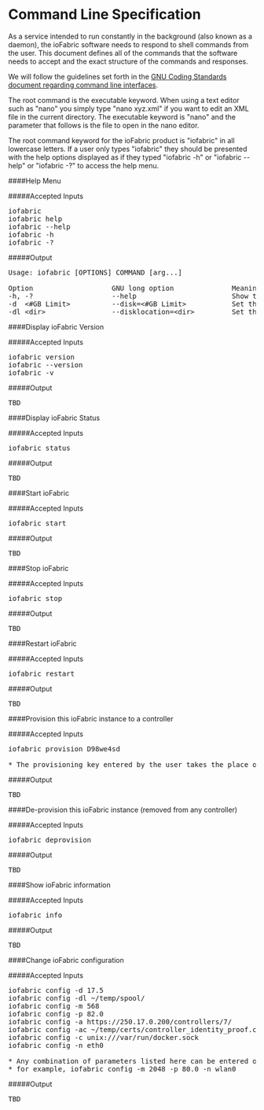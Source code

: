 # Command Line Specification

As a service intended to run constantly in the background (also known as a daemon), the ioFabric software needs to respond to shell commands from the user. This document defines all of the commands that the software needs to accept and the exact structure of the commands and responses.

We will follow the guidelines set forth in the <a href="http://www.gnu.org/prep/standards/standards.html#Command_002dLine-Interfaces">GNU Coding Standards document regarding command line interfaces</a>.

The root command is the executable keyword. When using a text editor such as "nano" you simply type "nano xyz.xml" if you want to edit an XML file in the current directory. The executable keyword is "nano" and the parameter that follows is the file to open in the nano editor.

The root command keyword for the ioFabric product is "iofabric" in all lowercase letters. If a user only types "iofabric" they should be presented with the help options displayed as if they typed "iofabric -h" or "iofabric --help" or "iofabric -?" to access the help menu.

####Help Menu

#####Accepted Inputs

<pre>
iofabric
iofabric help
iofabric --help
iofabric -h
iofabric -?
</pre>

#####Output

<pre>
Usage: iofabric [OPTIONS] COMMAND [arg...]

Option                   GNU long option              Meaning
-h, -?                   --help                       Show this message
-d	&lt;#GB Limit&gt;          --disk=&lt;#GB Limit&gt;           Set the disk consumption limit
-dl &lt;dir&gt;                --disklocation=&lt;dir&gt;         Set the directory to use for disk storage
</pre>



####Display ioFabric Version

#####Accepted Inputs

<pre>
iofabric version
iofabric --version
iofabric -v
</pre>

#####Output

<pre>
TBD
</pre>



####Display ioFabric Status

#####Accepted Inputs

<pre>
iofabric status
</pre>

#####Output

<pre>
TBD
</pre>



####Start ioFabric

#####Accepted Inputs

<pre>
iofabric start
</pre>

#####Output

<pre>
TBD
</pre>



####Stop ioFabric

#####Accepted Inputs

<pre>
iofabric stop
</pre>

#####Output

<pre>
TBD
</pre>



####Restart ioFabric

#####Accepted Inputs

<pre>
iofabric restart
</pre>

#####Output

<pre>
TBD
</pre>



####Provision this ioFabric instance to a controller 

#####Accepted Inputs

<pre>
iofabric provision D98we4sd

* The provisioning key entered by the user takes the place of the D98we4sd above
</pre>

#####Output

<pre>
TBD
</pre>



####De-provision this ioFabric instance (removed from any controller)

#####Accepted Inputs

<pre>
iofabric deprovision
</pre>

#####Output

<pre>
TBD
</pre>



####Show ioFabric information

#####Accepted Inputs

<pre>
iofabric info
</pre>

#####Output

<pre>
TBD
</pre>



####Change ioFabric configuration

#####Accepted Inputs

<pre>
iofabric config -d 17.5
iofabric config -dl ~/temp/spool/
iofabric config -m 568
iofabric config -p 82.0
iofabric config -a https://250.17.0.200/controllers/7/
iofabric config -ac ~/temp/certs/controller_identity_proof.crt
iofabric config -c unix:///var/run/docker.sock
iofabric config -n eth0

* Any combination of parameters listed here can be entered on the command line simultaneously
* for example, iofabric config -m 2048 -p 80.0 -n wlan0
</pre>

#####Output

<pre>
TBD
</pre>

